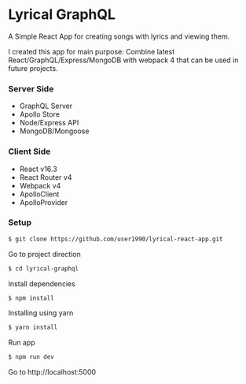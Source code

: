 # Lyrical GraphQL

A Simple React App for creating songs with lyrics and viewing them.

I created this app for main purpose: Combine latest React/GraphQL/Express/MongoDB with webpack 4 that can be used in future projects.

### Server Side

* GraphQL Server
* Apollo Store
* Node/Express API
* MongoDB/Mongoose

### Client Side

* React v16.3
* React Router v4
* Webpack v4
* ApolloClient
* ApolloProvider

### Setup

```bash
$ git clone https://github.com/user1990/lyrical-react-app.git
```

Go to project direction

```bash
$ cd lyrical-graphql
```

Install dependencies

```bash
$ npm install
```

Installing using yarn

```bash
$ yarn install
```

Run app

```bash
$ npm run dev
```

Go to http://localhost:5000
